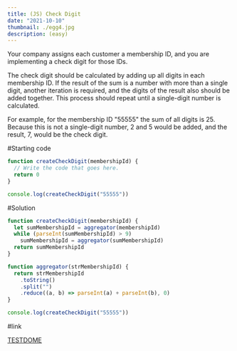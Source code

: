 ```yaml
---
title: (JS) Check Digit
date: "2021-10-10"
thumbnail: ./egg4.jpg
description: (easy)
---
```


Your company assigns each customer a membership ID, and you are implementing a check digit for those IDs.

The check digit should be calculated by adding up all digits in each membership ID. If the result of the sum is a number with more than a single digit, another iteration is required, and the digits of the result also should be added together. This process should repeat until a single-digit number is calculated.

For example, for the membership ID "55555" the sum of all digits is 25. Because this is not a single-digit number, 2 and 5 would be added, and the result, 7, would be the check digit.

#Starting code

```js
function createCheckDigit(membershipId) {
  // Write the code that goes here.
  return 0
}

console.log(createCheckDigit("55555"))
```

#Solution

```js
function createCheckDigit(membershipId) {
  let sumMembershipId = aggregator(membershipId)
  while (parseInt(sumMembershipId) > 9)
    sumMembershipId = aggregator(sumMembershipId)
  return sumMembershipId
}

function aggregator(strMembershipId) {
  return strMembershipId
    .toString()
    .split("")
    .reduce((a, b) => parseInt(a) + parseInt(b), 0)
}

console.log(createCheckDigit("55555"))
```

#link

[TESTDOME](https://www.testdome.com/questions/javascript/check-digit/30696?visibility=3&skillId=2&orderBy=Difficulty)
